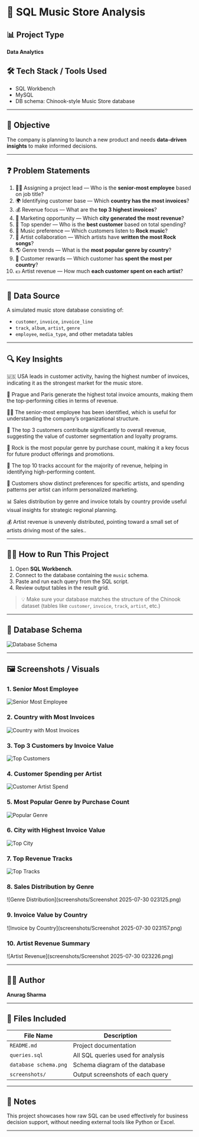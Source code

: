 
# 🎵 SQL Music Store Analysis

## 📊 Project Type
**Data Analytics**

## 🛠️ Tech Stack / Tools Used
- SQL Workbench
- MySQL
- DB schema: Chinook-style Music Store database

---

## 🎯 Objective
The company is planning to launch a new product and needs **data-driven insights** to make informed decisions.

---

## ❓ Problem Statements
1. 🧑‍💼 Assigning a project lead — Who is the **senior-most employee** based on job title?
2. 🌍 Identifying customer base — Which **country has the most invoices**?
3. 💰 Revenue focus — What are the **top 3 highest invoices**?
4. 🎉 Marketing opportunity — Which **city generated the most revenue**?
5. 🥇 Top spender — Who is the **best customer** based on total spending?
6. 🎸 Music preference — Which customers listen to **Rock music**?
7. 🤘 Artist collaboration — Which artists have **written the most Rock songs**?
8. 🌎 Genre trends — What is the **most popular genre by country**?
9. 🎁 Customer rewards — Which customer has **spent the most per country**?
10. 💵 Artist revenue — How much **each customer spent on each artist**?


---

## 📁 Data Source
A simulated music store database consisting of:
- `customer`, `invoice`, `invoice_line`
- `track`, `album`, `artist`, `genre`
- `employee`, `media_type`, and other metadata tables

---

## 🔍 Key Insights
🇺🇸 USA leads in customer activity, having the highest number of invoices, indicating it as the strongest market for the music store.

🌆 Prague and Paris generate the highest total invoice amounts, making them the top-performing cities in terms of revenue.

🧑‍💼 The senior-most employee has been identified, which is useful for understanding the company’s organizational structure.

💸 The top 3 customers contribute significantly to overall revenue, suggesting the value of customer segmentation and loyalty programs.

🎸 Rock is the most popular genre by purchase count, making it a key focus for future product offerings and promotions.

🎵 The top 10 tracks account for the majority of revenue, helping in identifying high-performing content.

🎨 Customers show distinct preferences for specific artists, and spending patterns per artist can inform personalized marketing.

📊 Sales distribution by genre and invoice totals by country provide useful visual insights for strategic regional planning.

💰 Artist revenue is unevenly distributed, pointing toward a small set of artists driving most of the sales..

---

## 🧑‍💻 How to Run This Project

1. Open **SQL Workbench**.
2. Connect to the database containing the `music` schema.
3. Paste and run each query from the SQL script.
4. Review output tables in the result grid.

> 💡 Make sure your database matches the structure of the Chinook dataset (tables like `customer`, `invoice`, `track`, `artist`, etc.)
---

## 📸 Database Schema
![Database Schema](Database.schema.png)

---

## 🖼️ Screenshots / Visuals

### 1. Senior Most Employee
![Senior Most Employee](https://github.com/Anuragsharma55/sql-music-store-data-analysis/blob/841d06bef14d6a95d3fbe2b6056b2037189e5bf0/Screenshot%202025-07-30%20022631.png)

### 2. Country with Most Invoices
![Country with Most Invoices](https://github.com/Anuragsharma55/sql-music-store-data-analysis/blob/f8eca43946ed3c44196afbad0a0ee1ea33403594/Screenshot%202025-07-30%20022731.png)

### 3. Top 3 Customers by Invoice Value
![Top Customers](https://github.com/Anuragsharma55/sql-music-store-data-analysis/blob/3269b332e124a70c379c91abb895b5eae14ba388/Screenshot%202025-07-30%20022818.png)

### 4. Customer Spending per Artist
![Customer Artist Spend](https://github.com/Anuragsharma55/sql-music-store-data-analysis/blob/b08aaaa841d6cbb7899143128f6a21e5c9b5f047/Screenshot%202025-07-30%20022929.png)

### 5. Most Popular Genre by Purchase Count
![Popular Genre](https://github.com/Anuragsharma55/sql-music-store-data-analysis/blob/a8a9cb954e891d8fb6c80deb879e83185c44a930/Screenshot%202025-07-30%20022953.png)

### 6. City with Highest Invoice Value
![Top City](https://github.com/Anuragsharma55/sql-music-store-data-analysis/blob/931cf9050a5288335611abf9cc861e330c391296/Screenshot%202025-07-30%20023052.png)

### 7. Top Revenue Tracks
![Top Tracks](f8eca43946ed3c44196afbad0a0ee1ea33403594)

### 8. Sales Distribution by Genre
![Genre Distribution](screenshots/Screenshot 2025-07-30 023125.png)

### 9. Invoice Value by Country
![Invoice by Country](screenshots/Screenshot 2025-07-30 023157.png)

### 10. Artist Revenue Summary
![Artist Revenue](screenshots/Screenshot 2025-07-30 023226.png)

---

## 👨‍💻 Author
**Anurag Sharma**

---

## 📂 Files Included

| File Name           | Description                                |
|---------------------|--------------------------------------------|
| `README.md`         | Project documentation                      |
| `queries.sql`       | All SQL queries used for analysis          |
| `database schema.png` | Schema diagram of the database           |
| `screenshots/`      | Output screenshots of each query           |

---

## 📌 Notes
This project showcases how raw SQL can be used effectively for business decision support, without needing external tools like Python or Excel.

---
